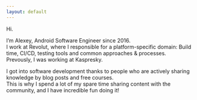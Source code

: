 ```yaml
---
layout: default
---
```


Hi.

I’m Alexey, Android Software Engineer since 2016.
<br>I work at Revolut, where I responsible for a platform-specific domain: Build time, CI/CD, testing tools and common approaches & processes.
<br>Prevously, I was working at Kaspresky.

I got into software development thanks to people who are actively sharing knowledge by blog posts and free courses. 
<br>This is why I spend a lot of my spare time sharing content with the community, and I have incredible fun doing it!
